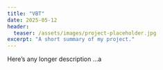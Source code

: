 ```yaml
---
title: "VBT"
date: 2025-05-12
header:
  teaser: /assets/images/project-placeholder.jpg
excerpt: "A short summary of my project."
---
```

Here’s any longer description …a
